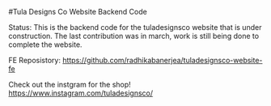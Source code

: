 #Tula Designs Co Website Backend Code

Status: This is the backend code for the tuladesignsco website that is under construction. The last contribution was in march, work is still being done to complete the website. 

FE Reposistory: https://github.com/radhikabanerjea/tuladesignsco-website-fe

Check out the instgram for the shop! https://www.instagram.com/tuladesignsco/
